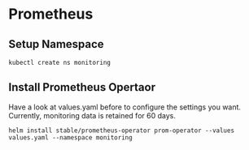 # Prometheus

## Setup Namespace 

```kubectl create ns monitoring```

## Install Prometheus Opertaor

Have a look at values.yaml before to configure the settings you want. Currently, monitoring data is retained for 60 days.

```helm install stable/prometheus-operator prom-operator --values values.yaml --namespace monitoring```

